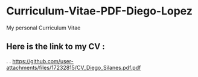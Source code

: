 # Curriculum-Vitae-PDF-Diego-Lopez
My personal Curriculum Vitae
## Here is the link to my CV :

.
.
https://github.com/user-attachments/files/17232815/CV_Diego_Silanes.pdf.pdf


